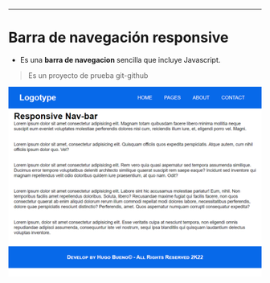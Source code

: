 <!--este es un comentario en Markdown, idéntico a uno de Html-->
---
# Barra de navegación responsive 


* Es una **barra de navegacion** sencilla que incluye Javascript.


>Es un proyecto de prueba git-github

![imagen](/images/img-1.png)


